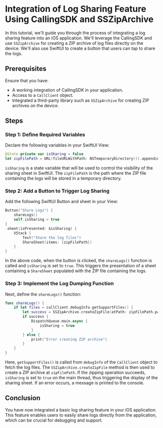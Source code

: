 # Integration of Log Sharing Feature Using CallingSDK and SSZipArchive

In this tutorial, we'll guide you through the process of integrating a log sharing feature into an iOS application. We'll leverage the CallingSDK and use `SSZipArchive` for creating a ZIP archive of log files directly on the device. We'll also use SwiftUI to create a button that users can tap to share the logs.

## Prerequisites

Ensure that you have:

- A working integration of CallingSDK in your application.
- Access to a `CallClient` object.
- Integrated a third-party library such as `SSZipArchive` for creating ZIP archives on the device.

## Steps

### Step 1: Define Required Variables

Declare the following variables in your SwiftUI View:

```swift
@State private var isSharing = false
let zipFilePath = URL(fileURLWithPath: NSTemporaryDirectory()).appendingPathComponent("logs.zip")
```

`isSharing` is a state variable that will be used to control the visibility of the sharing sheet in SwiftUI. 
The `zipFilePath` is the path where the ZIP file containing the logs will be stored in a temporary directory.

### Step 2: Add a Button to Trigger Log Sharing

Add the following SwiftUI Button and sheet in your View:

```swift
Button("Share Logs") {
    shareLogs()
    self.isSharing = true
}
.sheet(isPresented: $isSharing) {
    VStack {
        Text("Share the log files")
        ShareSheet(items: [zipFilePath])
    }
}
```

In the above code, when the button is clicked, the `shareLogs()` function is called and `isSharing` is set to `true`. This triggers the presentation of a sheet containing a `ShareSheet` populated with the ZIP file containing the logs.

### Step 3: Implement the Log Dumping Function

Next, define the `shareLogs()` function:

```swift
func shareLogs() {
    if let files = callClient.debugInfo.getSupportFiles() {
        let success = SSZipArchive.createZipFile(atPath: zipFilePath.path, withFilesAtPaths: files.map { $0.path })
        if success {
            DispatchQueue.main.async {
                isSharing = true
            }
        } else {
            print("Error creating ZIP archive")
        }
    }
}
```

Here, `getSupportFiles()` is called from `debugInfo` of the `CallClient` object to fetch the log files. The `SSZipArchive.createZipFile` method is then used to create a ZIP archive at `zipFilePath`. If the zipping operation succeeds, `isSharing` is set to `true` on the main thread, thus triggering the display of the sharing sheet. If an error occurs, a message is printed to the console.

## Conclusion

You have now integrated a basic log sharing feature in your iOS application. This feature enables users to easily share logs directly from the application, which can be crucial for debugging and support.

